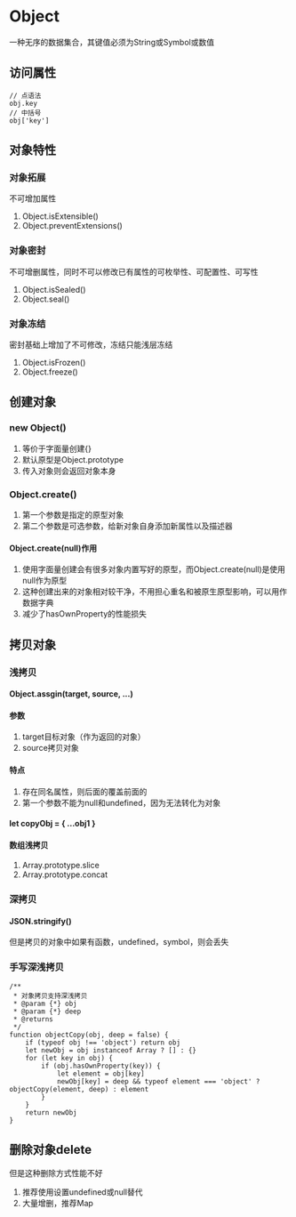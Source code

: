 # Object

一种无序的数据集合，其键值必须为String或Symbol或数值

## 访问属性

```JS
// 点语法
obj.key
// 中括号
obj['key']
```

## 对象特性

### 对象拓展

不可增加属性

1. Object.isExtensible()
2. Object.preventExtensions()

### 对象密封

不可增删属性，同时不可以修改已有属性的可枚举性、可配置性、可写性

1. Object.isSealed()
2. Object.seal()

### 对象冻结

密封基础上增加了不可修改，冻结只能浅层冻结

1. Object.isFrozen()
2. Object.freeze()

## 创建对象

### new Object()

1. 等价于字面量创建{}
2. 默认原型是Object.prototype
3. 传入对象则会返回对象本身

### Object.create()

1. 第一个参数是指定的原型对象
2. 第二个参数是可选参数，给新对象自身添加新属性以及描述器

#### Object.create(null)作用

1. 使用字面量创建会有很多对象内置写好的原型，而Object.create(null)是使用null作为原型
2. 这种创建出来的对象相对较干净，不用担心重名和被原生原型影响，可以用作数据字典
3. 减少了hasOwnProperty的性能损失

## 拷贝对象

### 浅拷贝

#### Object.assgin(target, source, ...)

#### 参数

1. target目标对象（作为返回的对象）
2. source拷贝对象

#### 特点

1. 存在同名属性，则后面的覆盖前面的
2. 第一个参数不能为null和undefined，因为无法转化为对象

#### let copyObj = { ...obj1 }

#### 数组浅拷贝

1. Array.prototype.slice
2. Array.prototype.concat

### 深拷贝

####  JSON.stringify()

但是拷贝的对象中如果有函数，undefined，symbol，则会丢失

### 手写深浅拷贝

```JS
/**
 * 对象拷贝支持深浅拷贝
 * @param {*} obj 
 * @param {*} deep 
 * @returns 
 */
function objectCopy(obj, deep = false) {
    if (typeof obj !== 'object') return obj
    let newObj = obj instanceof Array ? [] : {}
    for (let key in obj) {
        if (obj.hasOwnProperty(key)) {
            let element = obj[key]
            newObj[key] = deep && typeof element === 'object' ? objectCopy(element, deep) : element
        }
    }
    return newObj
}
```

## 删除对象delete

但是这种删除方式性能不好
1. 推荐使用设置undefined或null替代
2. 大量增删，推荐Map
